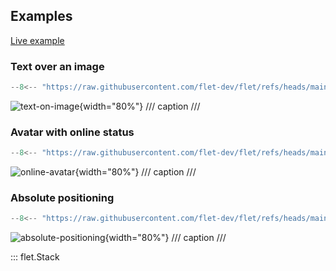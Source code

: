 ## Examples

[Live example](https://flet-controls-gallery.fly.dev/layout/stack)

### Text over an image

```python
--8<-- "https://raw.githubusercontent.com/flet-dev/flet/refs/heads/main/sdk/python/examples/controls/stack/text-on-image"
```

![text-on-image](../../examples/controls/stack/media/text_on_image.png){width="80%"}
/// caption
///

### Avatar with online status

```python
--8<-- "https://raw.githubusercontent.com/flet-dev/flet/refs/heads/main/sdk/python/examples/controls/stack/online-avatar"
```

![online-avatar](../../examples/controls/stack/media/online_avatar.png){width="80%"}
/// caption
///

### Absolute positioning

```python
--8<-- "https://raw.githubusercontent.com/flet-dev/flet/refs/heads/main/sdk/python/examples/controls/stack/absolute-positioning"
```

![absolute-positioning](../../examples/controls/stack/media/absolute_positioning.png){width="80%"}
/// caption
///


::: flet.Stack
